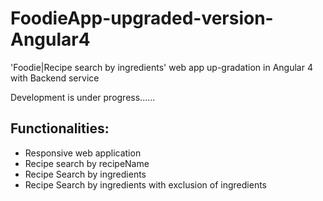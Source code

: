 # FoodieApp-upgraded-version-Angular4
'Foodie|Recipe search by ingredients' web app up-gradation in Angular 4 with Backend service

Development is under progress......

## Functionalities:
* Responsive web application
* Recipe search by recipeName
* Recipe Search by ingredients
* Recipe Search by ingredients with exclusion of ingredients


